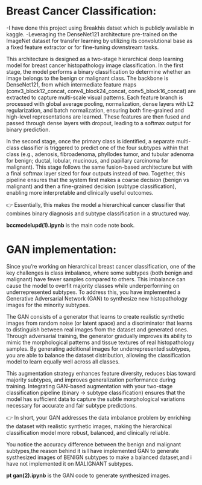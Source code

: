 # Breast Cancer Classification:
-I have done this project using Breakhis datset which is publicly available in kaggle.
-Leveraging the DenseNet121 architecture pre-trained on the ImageNet dataset for transfer learning by utilizing its convolutional base as a fixed feature extractor or for fine-tuning downstream tasks.

This architecture is designed as a two-stage hierarchical deep learning model for breast cancer histopathology image classification. In the first stage, the model performs a binary classification to determine whether an image belongs to the benign or malignant class. The backbone is DenseNet121, from which intermediate feature maps (conv3_block12_concat, conv4_block24_concat, conv5_block16_concat) are extracted to capture multi-scale visual patterns. Each feature branch is processed with global average pooling, normalization, dense layers with L2 regularization, and batch normalization, ensuring both fine-grained and high-level representations are learned. These features are then fused and passed through dense layers with dropout, leading to a softmax output for binary prediction.

In the second stage, once the primary class is identified, a separate multi-class classifier is triggered to predict one of the four subtypes within that class (e.g., adenosis, fibroadenoma, phyllodes tumor, and tubular adenoma for benign; ductal, lobular, mucinous, and papillary carcinoma for malignant). This stage follows the same fusion-based architecture but with a final softmax layer sized for four outputs instead of two. Together, this pipeline ensures that the system first makes a coarse decision (benign vs malignant) and then a fine-grained decision (subtype classification), enabling more interpretable and clinically useful outcomes.

👉 Essentially, this makes the model a hierarchical cancer classifier that combines binary diagnosis and subtype classification in a structured way.

**bccmodelupd(1).ipynb** is the main code note book.

# GAN implementation:
Since you’re working on hierarchical breast cancer classification, one of the key challenges is class imbalance, where some subtypes (both benign and malignant) have fewer samples compared to others. This imbalance can cause the model to overfit majority classes while underperforming on underrepresented subtypes. To address this, you have implemented a Generative Adversarial Network (GAN) to synthesize new histopathology images for the minority subtypes.

The GAN consists of a generator that learns to create realistic synthetic images from random noise (or latent space) and a discriminator that learns to distinguish between real images from the dataset and generated ones. Through adversarial training, the generator gradually improves its ability to mimic the morphological patterns and tissue textures of real histopathology samples. By generating additional images for underrepresented subtypes, you are able to balance the dataset distribution, allowing the classification model to learn equally well across all classes.

This augmentation strategy enhances feature diversity, reduces bias toward majority subtypes, and improves generalization performance during training. Integrating GAN-based augmentation with your two-stage classification pipeline (binary → subtype classification) ensures that the model has sufficient data to capture the subtle morphological variations necessary for accurate and fair subtype predictions.

👉 In short, your GAN addresses the data imbalance problem by enriching the dataset with realistic synthetic images, making the hierarchical classification model more robust, balanced, and clinically reliable.

You notice the accuracy difference between the benign and malignant subtypes,the reason behind it is I have implemented GAN to generate systhesized images of BENIGN subtypes to make a balanced dataset,and i have not implemented it on MALIGNANT subtypes. 

**pt gan(2).ipynb** is the GAN code to generate synthesized images.
